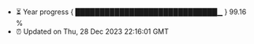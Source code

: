 - ⏳ Year progress { █████████████████████████████▁ } 99.16 %
- ⏰ Updated on Thu, 28 Dec 2023 22:16:01 GMT

